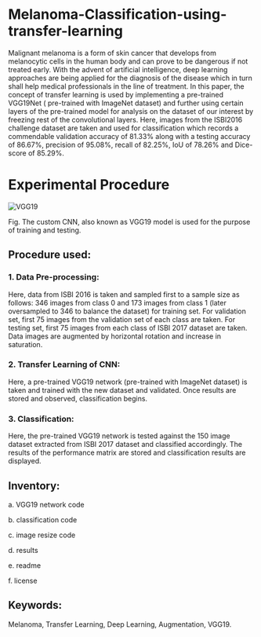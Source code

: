 # Melanoma-Classification-using-transfer-learning

Malignant melanoma is a form of skin cancer that develops from melanocytic cells in the human body and can prove to be dangerous if not treated early. With the advent of artificial intelligence, deep learning approaches are being applied for the diagnosis of the disease which in turn shall help medical professionals in the line of treatment.  In this paper, the concept of transfer learning is used by implementing a pre-trained VGG19Net ( pre-trained with ImageNet dataset) and further using certain layers of the pre-trained model for analysis on the dataset of our interest by freezing rest of the convolutional layers. Here, images from the ISBI2016 challenge dataset are taken and used for classification which records a commendable validation accuracy of 81.33% along with a testing accuracy of 86.67%, precision of 95.08%, recall of 82.25%, IoU of 78.26% and Dice-score of 85.29%.

# Experimental Procedure

![VGG19](https://user-images.githubusercontent.com/66628385/89116017-a1120e80-d4ac-11ea-881c-830625a73062.PNG)

Fig. The custom CNN, also known as VGG19 model is used for the purpose of training and testing.

## Procedure used:
### 1. Data Pre-processing:
Here, data from ISBI 2016 is taken and sampled first to a sample size as follows:
346 images from class 0 and 173 images from class 1 (later oversampled to 346 to balance the dataset) for training set.
For validation set, first 75 images from the validation set of each class are taken.
For testing set, first 75 images from each class of ISBI 2017 dataset are taken.
Data images are augmented by horizontal rotation and increase in saturation.

### 2. Transfer Learning of CNN:
Here, a pre-trained VGG19 network (pre-trained with ImageNet dataset) is taken and trained with the new dataset and validated. Once results are stored and observed, classification begins.

### 3. Classification:
Here, the pre-trained VGG19 network is tested against the 150 image dataset extracted from ISBI 2017 dataset and classified accordingly. The results of the performance matrix are stored and classification results are displayed.

## Inventory:
a. VGG19 network code

b. classification code

c. image resize code

d. results

e. readme

f. license

## Keywords:
Melanoma, Transfer Learning, Deep Learning, Augmentation, VGG19.


